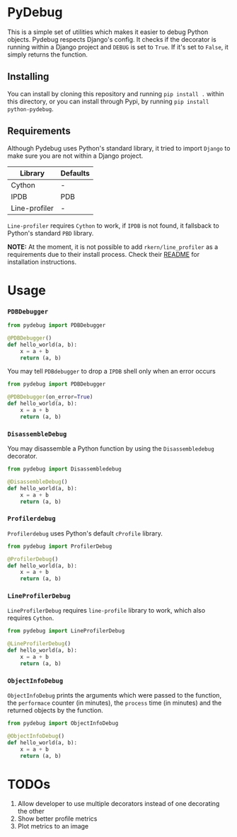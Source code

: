 # PyDebug

This is a simple set of utilities which makes it easier to debug Python objects.
Pydebug respects Django's config. It checks if the decorator is running within a Django
project and `DEBUG` is set to `True`. If it's set to `False`, it simply returns the function.

## Installing

You can install by cloning this repository and running `pip install .` within this directory, or
you can install through Pypi, by running `pip install python-pydebug`.

## Requirements

Although Pydebug uses Python's standard library, it tried to import `Django` to make sure you are not
within a Django project.

| Library       | Defaults |
|---------------|----------|
| Cython        | -        |
| IPDB          | PDB      |
| Line-profiler | -        |

`Line-profiler` requires `Cython` to work, if `IPDB` is not found, it fallsback to Python's standard `PBD` library.

**NOTE:** At the moment, it is not possible to add `rkern/line_profiler` as a requirements due to their install process.
Check their [README](https://github.com/rkern/line_profiler/blob/master/README.rst#installation) for installation instructions.


# Usage

### `PDBDebugger`

``` python
from pydebug import PDBDebugger

@PDBDebugger()
def hello_world(a, b):
    x = a + b
    return (a, b)
```

You may tell `PDBdebugger` to drop a `IPDB` shell only when an error occurs

``` python
from pydebug import PDBDebugger

@PDBDebugger(on_error=True)
def hello_world(a, b):
    x = a + b
    return (a, b)
```

### `DisassembleDebug`

You may disassemble a Python function by using the `Disassembledebug` decorator.

``` python
from pydebug import Disassembledebug

@DisassembleDebug()
def hello_world(a, b):
    x = a + b
    return (a, b)
```

### `Profilerdebug`

`Profilerdebug` uses Python's default `cProfile` library.

``` python
from pydebug import ProfilerDebug

@ProfilerDebug()
def hello_world(a, b):
    x = a + b
    return (a, b)
```

### `LineProfilerDebug`

`LineProfilerDebug` requires `line-profile` library to work, which also requires `Cython`.

``` python
from pydebug import LineProfilerDebug

@LineProfilerDebug()
def hello_world(a, b):
    x = a + b
    return (a, b)
```

### `ObjectInfoDebug`

`ObjectInfoDebug` prints the arguments which were passed to the function, the `performace` counter (in minutes), the
`process` time (in minutes) and the returned objects by the function.

``` python
from pydebug import ObjectInfoDebug

@ObjectInfoDebug()
def hello_world(a, b):
    x = a + b
    return (a, b)
```

# TODOs

1. Allow developer to use multiple decorators instead of one decorating the other
2. Show better profile metrics
3. Plot metrics to an image
